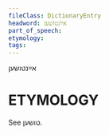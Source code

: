 ```yaml
---
fileClass: DictionaryEntry
headword: אײַנטושען
part_of_speech: 
etymology: 
tags: 
---
```

אײַנטושען

ETYMOLOGY
===========
See טושען.